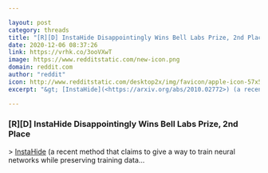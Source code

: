 ```yaml
---

layout: post
category: threads
title: "[R][D] InstaHide Disappointingly Wins Bell Labs Prize, 2nd Place"
date: 2020-12-06 08:37:26
link: https://vrhk.co/3ooVXwT
image: https://www.redditstatic.com/new-icon.png
domain: reddit.com
author: "reddit"
icon: http://www.redditstatic.com/desktop2x/img/favicon/apple-icon-57x57.png
excerpt: "&gt; [InstaHide](<https://arxiv.org/abs/2010.02772>) (a recent method that claims to give a way to train neural networks while preserving training data..."

---
```


### [R][D] InstaHide Disappointingly Wins Bell Labs Prize, 2nd Place

&gt; [InstaHide](<https://arxiv.org/abs/2010.02772>) (a recent method that claims to give a way to train neural networks while preserving training data...